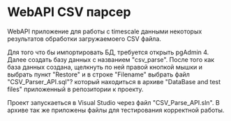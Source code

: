 #  WebAPI CSV парсер
WebAPI приложение для работы с timescale данными некоторых результатов обработки загружаемоего CSV файла.

Для того что бы импортировать БД, требуется открыть pgAdmin 4. Далее создать базу данных с названием "csv_parse". После того как база данных создана, щелкнуть по ней правой кнопкой мышки и выбрать пункт "Restore" и в строке "Filename" выбрать файл "CSV_Parser_API.sql"? который находиться в архиве "DataBase and test files" приложенный в репозитории к проекту.

Проект запускаеться в Visual Studio через файл "CSV_Parse_API.sln". В архиве так же приложены файлы для тестирования корректной работы.
